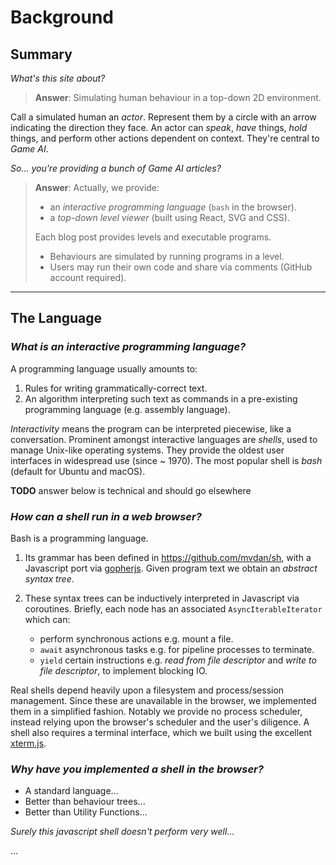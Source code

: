 # Background

## Summary

_What's this site about?_

> __Answer__: Simulating human behaviour in a top-down 2D environment.

Call a simulated human an _actor_. Represent them by a circle with an arrow indicating the direction they face. An actor can _speak_, _have_ things, _hold_ things, and perform other actions dependent on context. They're central to _Game AI_.


_So... you're providing a bunch of Game AI articles?_

> __Answer__: Actually, we provide:
> - an _interactive programming language_ (`bash` in the browser).
> - a _top-down level viewer_ (built using React, SVG and CSS).
>
> Each blog post provides levels and executable programs.
> - Behaviours are simulated by running programs in a level.
> - Users may run their own code and share via comments (GitHub account required).

---

## The Language

### _What is an interactive programming language?_

A programming language usually amounts to:

1. Rules for writing grammatically-correct text.
1. An algorithm interpreting such text as commands in a pre-existing programming language (e.g. assembly language).

_Interactivity_ means the program can be interpreted piecewise, like a conversation. Prominent amongst interactive languages are _shells_, used to manage Unix-like operating systems. They provide the oldest user interfaces in widespread use (since ~ 1970). The most popular shell is _bash_ (default for Ubuntu and macOS).

__TODO__ answer below is technical and should go elsewhere

### _How can a shell run in a web browser?_

Bash is a programming language.

1. Its grammar has been defined in https://github.com/mvdan/sh, with a Javascript port via [gopherjs](https://github.com/gopherjs/gopherjs). Given program text we obtain an _abstract syntax tree_.

1. These syntax trees can be inductively interpreted in Javascript via coroutines. Briefly, each node has an associated `AsyncIterableIterator` which can:

   - perform synchronous actions e.g. mount a file.
   - `await` asynchronous tasks e.g. for pipeline processes to terminate.
   - `yield` certain instructions e.g. _read from file descriptor_ and _write to file descriptor_, to implement blocking IO.

Real shells depend heavily upon a filesystem and process/session management. Since these are unavailable in the browser, we implemented them in a simplified fashion. Notably we provide no process scheduler, instead relying upon the browser's scheduler and the user's diligence. A shell also requires a terminal interface, which we built using the excellent [xterm.js](https://github.com/xtermjs/xterm.js/).

### _Why have you implemented a shell in the browser?_

- A standard language...
- Better than behaviour trees...
- Better than Utility Functions...

_Surely this javascript shell doesn't perform very well..._

...
